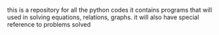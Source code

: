 this is a repository for all the python codes
it contains programs that will used in solving
equations, relations, graphs.
it will also have special reference to problems solved
